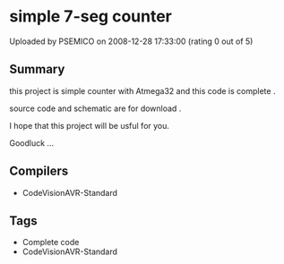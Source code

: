# simple 7-seg counter

Uploaded by PSEMICO on 2008-12-28 17:33:00 (rating 0 out of 5)

## Summary

this project is simple counter with Atmega32 and this code is complete .  

source code and schematic are for download .  

I hope that this project will be usful for you.  

Goodluck ...

## Compilers

- CodeVisionAVR-Standard

## Tags

- Complete code
- CodeVisionAVR-Standard
